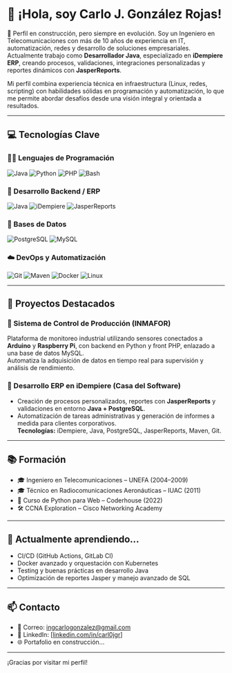 # 👋 ¡Hola, soy Carlo J. González Rojas!

🚧 Perfil en construcción, pero siempre en evolución. Soy un Ingeniero en Telecomunicaciones con más de 10 años de experiencia en IT, automatización, redes y desarrollo de soluciones empresariales.  
Actualmente trabajo como **Desarrollador Java**, especializado en **iDempiere ERP**, creando procesos, validaciones, integraciones personalizadas y reportes dinámicos con **JasperReports**.  

Mi perfil combina experiencia técnica en infraestructura (Linux, redes, scripting) con habilidades sólidas en programación y automatización, lo que me permite abordar desafíos desde una visión integral y orientada a resultados.

---

## 💻 Tecnologías Clave

### 🧑‍💻 Lenguajes de Programación

![Java](https://img.shields.io/badge/Java-007396?style=for-the-badge&logo=java&logoColor=white)
![Python](https://img.shields.io/badge/Python-3776AB?style=for-the-badge&logo=python&logoColor=white)
![PHP](https://img.shields.io/badge/PHP-777BB4?style=for-the-badge&logo=php&logoColor=white)
![Bash](https://img.shields.io/badge/Bash-4EAA25?style=for-the-badge&logo=gnu-bash&logoColor=white)

### 🔨 Desarrollo Backend / ERP

![Java](https://img.shields.io/badge/Java-007396?style=for-the-badge&logo=java&logoColor=white)
![iDempiere](https://img.shields.io/badge/iDempiere-00427A?style=for-the-badge&logo=oracle&logoColor=white)
![JasperReports](https://img.shields.io/badge/JasperReports-2E7D32?style=for-the-badge&logo=java&logoColor=white)

### 🔧 Bases de Datos

![PostgreSQL](https://img.shields.io/badge/PostgreSQL-336791?style=for-the-badge&logo=postgresql&logoColor=white)
![MySQL](https://img.shields.io/badge/MySQL-4479A1?style=for-the-badge&logo=mysql&logoColor=white)

### ☁️ DevOps y Automatización

![Git](https://img.shields.io/badge/Git-F05032?style=for-the-badge&logo=git&logoColor=white)
![Maven](https://img.shields.io/badge/Maven-C71A36?style=for-the-badge&logo=apache-maven&logoColor=white)
![Docker](https://img.shields.io/badge/Docker-2496ED?style=for-the-badge&logo=docker&logoColor=white)
![Linux](https://img.shields.io/badge/Linux-FCC624?style=for-the-badge&logo=linux&logoColor=black)

---

## 🚀 Proyectos Destacados

### 📌 Sistema de Control de Producción (INMAFOR)

Plataforma de monitoreo industrial utilizando sensores conectados a **Arduino** y **Raspberry Pi**, con backend en Python y front PHP, enlazado a una base de datos MySQL.  
Automatiza la adquisición de datos en tiempo real para supervisión y análisis de rendimiento.

### 📌 Desarrollo ERP en iDempiere (Casa del Software)

- Creación de procesos personalizados, reportes con **JasperReports** y validaciones en entorno **Java + PostgreSQL**.  
- Automatización de tareas administrativas y generación de informes a medida para clientes corporativos.  
**Tecnologías:** iDempiere, Java, PostgreSQL, JasperReports, Maven, Git.

---

## 📚 Formación

- 🎓 Ingeniero en Telecomunicaciones – UNEFA (2004–2009)
- 🎓 Técnico en Radiocomunicaciones Aeronáuticas – IUAC (2011)
- 📘 Curso de Python para Web – Coderhouse (2022)
- 🛠 CCNA Exploration – Cisco Networking Academy

---

## 🌱 Actualmente aprendiendo...

- CI/CD (GitHub Actions, GitLab CI)
- Docker avanzado y orquestación con Kubernetes
- Testing y buenas prácticas en desarrollo Java
- Optimización de reportes Jasper y manejo avanzado de SQL

---

## 📫 Contacto

- 📧 Correo: [ingcarlogonzalez@gmail.com](mailto:ingcarlogonzalez@gmail.com)
- 💼 LinkedIn: [[linkedin.com/in/carl0jgr](https://www.linkedin.com/in/carl0jgr/)]
- 🌐 Portafolio en construcción...

---

¡Gracias por visitar mi perfil!
